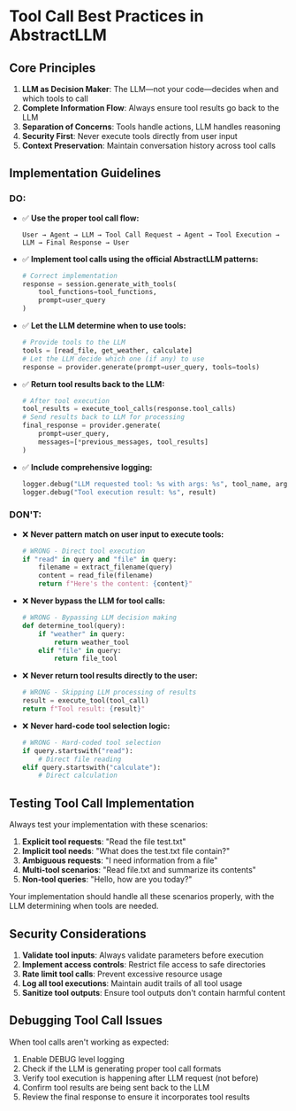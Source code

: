 # Tool Call Best Practices in AbstractLLM

## Core Principles

1. **LLM as Decision Maker**: The LLM—not your code—decides when and which tools to call
2. **Complete Information Flow**: Always ensure tool results go back to the LLM
3. **Separation of Concerns**: Tools handle actions, LLM handles reasoning
4. **Security First**: Never execute tools directly from user input
5. **Context Preservation**: Maintain conversation history across tool calls

## Implementation Guidelines

### DO:

- ✅ **Use the proper tool call flow:**
  ```
  User → Agent → LLM → Tool Call Request → Agent → Tool Execution → LLM → Final Response → User
  ```

- ✅ **Implement tool calls using the official AbstractLLM patterns:**
  ```python
  # Correct implementation
  response = session.generate_with_tools(
      tool_functions=tool_functions,
      prompt=user_query
  )
  ```

- ✅ **Let the LLM determine when to use tools:**
  ```python
  # Provide tools to the LLM
  tools = [read_file, get_weather, calculate]
  # Let the LLM decide which one (if any) to use
  response = provider.generate(prompt=user_query, tools=tools)
  ```

- ✅ **Return tool results back to the LLM:**
  ```python
  # After tool execution
  tool_results = execute_tool_calls(response.tool_calls)
  # Send results back to LLM for processing
  final_response = provider.generate(
      prompt=user_query,
      messages=[*previous_messages, tool_results]
  )
  ```

- ✅ **Include comprehensive logging:**
  ```python
  logger.debug("LLM requested tool: %s with args: %s", tool_name, args)
  logger.debug("Tool execution result: %s", result)
  ```

### DON'T:

- ❌ **Never pattern match on user input to execute tools:**
  ```python
  # WRONG - Direct tool execution
  if "read" in query and "file" in query:
      filename = extract_filename(query)
      content = read_file(filename)
      return f"Here's the content: {content}"
  ```

- ❌ **Never bypass the LLM for tool calls:**
  ```python
  # WRONG - Bypassing LLM decision making
  def determine_tool(query):
      if "weather" in query:
          return weather_tool
      elif "file" in query:
          return file_tool
  ```

- ❌ **Never return tool results directly to the user:**
  ```python
  # WRONG - Skipping LLM processing of results
  result = execute_tool(tool_call)
  return f"Tool result: {result}"
  ```

- ❌ **Never hard-code tool selection logic:**
  ```python
  # WRONG - Hard-coded tool selection
  if query.startswith("read"):
      # Direct file reading
  elif query.startswith("calculate"):
      # Direct calculation
  ```

## Testing Tool Call Implementation

Always test your implementation with these scenarios:

1. **Explicit tool requests**: "Read the file test.txt"
2. **Implicit tool needs**: "What does the test.txt file contain?"
3. **Ambiguous requests**: "I need information from a file"
4. **Multi-tool scenarios**: "Read file.txt and summarize its contents"
5. **Non-tool queries**: "Hello, how are you today?"

Your implementation should handle all these scenarios properly, with the LLM determining when tools are needed.

## Security Considerations

1. **Validate tool inputs**: Always validate parameters before execution
2. **Implement access controls**: Restrict file access to safe directories
3. **Rate limit tool calls**: Prevent excessive resource usage
4. **Log all tool executions**: Maintain audit trails of all tool usage
5. **Sanitize tool outputs**: Ensure tool outputs don't contain harmful content

## Debugging Tool Call Issues

When tool calls aren't working as expected:

1. Enable DEBUG level logging
2. Check if the LLM is generating proper tool call formats
3. Verify tool execution is happening after LLM request (not before)
4. Confirm tool results are being sent back to the LLM
5. Review the final response to ensure it incorporates tool results 